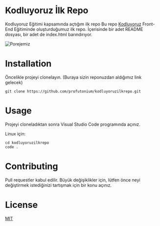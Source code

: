 # **Kodluyoruz İlk Repo**
Kodluyoruz Eğitimi kapsamında açtığım ilk repo
Bu repo [Kodluyoruz](https://www.kodluyoruz.org/) Front-End Eğitiminde oluşturduğumuz ilk repo. İçerisinde bir adet README dosyası, bir adet de index.html barındırıyor.

![Porejemiz](https://cdn.prod.website-files.com/658d627c8d384d416989b728/658d6333a738c0b729fbb1d4_Kodluyoruz_Turuncu%20logo_Yatay.png)

# **Installation**
Öncelikle projeyi clonelayın. (Buraya sizin reponuzdan aldığımız link gelecek)

`git clone https://github.com/profutonium/kodluyoruzilkrepo.git`

# **Usage** 
Projeyi cloneladıktan sonra Visual Studio Code programında açınız. 

Linux için:

```
cd kodluyoruzilkrepo
code .
```

# **Contributing**
Pull requestler kabul edilir. Büyük değişiklikler için, lütfen önce neyi değiştirmek istediğinizi tartışmak için bir konu açınız.

# **License**
[MIT](https://choosealicense.com/licenses/mit/)
